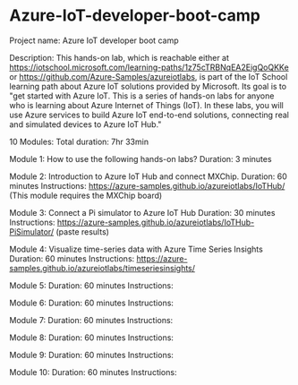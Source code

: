 # Azure-IoT-developer-boot-camp

Project name:
Azure IoT developer boot camp

Description:
This hands-on lab, which is reachable either at https://iotschool.microsoft.com/learning-paths/1z75cTRBNqEA2EigQoQKKe or https://github.com/Azure-Samples/azureiotlabs, is part of the IoT School learning path about Azure IoT solutions provided by Microsoft. Its goal is to "get started with Azure IoT. This is a series of hands-on labs for anyone who is learning about Azure Internet of Things (IoT). In these labs, you will use Azure services to build Azure IoT end-to-end solutions, connecting real and simulated devices to Azure IoT Hub."

10 Modules:
Total duration: 7hr 33min

Module 1: How to use the following hands-on labs?
Duration: 3 minutes

Module 2: Introduction to Azure IoT Hub and connect MXChip.
Duration: 60 minutes
Instructions: https://azure-samples.github.io/azureiotlabs/IoTHub/
(This module requires the MXChip board)

Module 3: Connect a Pi simulator to Azure IoT Hub
Duration: 30 minutes
Instructions: https://azure-samples.github.io/azureiotlabs/IoTHub-PiSimulator/
(paste results)

Module 4: Visualize time-series data with Azure Time Series Insights
Duration: 60 minutes
Instructions: https://azure-samples.github.io/azureiotlabs/timeseriesinsights/

Module 5: 
Duration: 60 minutes
Instructions: 

Module 6: 
Duration: 60 minutes
Instructions: 

Module 7: 
Duration: 60 minutes
Instructions:

Module 8: 
Duration: 60 minutes
Instructions:

Module 9: 
Duration: 60 minutes
Instructions:

Module 10: 
Duration: 60 minutes
Instructions:
